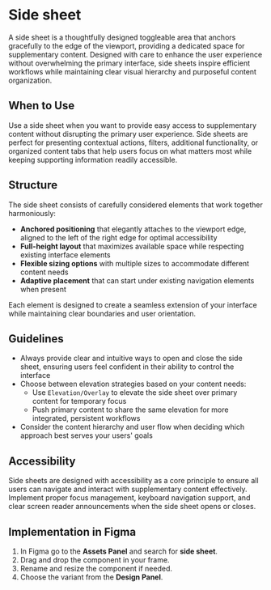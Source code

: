 # Side sheet

A side sheet is a thoughtfully designed toggleable area that anchors gracefully to the edge of the viewport, providing a dedicated space for supplementary content. Designed with care to enhance the user experience without overwhelming the primary interface, side sheets inspire efficient workflows while maintaining clear visual hierarchy and purposeful content organization.

## When to Use

Use a side sheet when you want to provide easy access to supplementary content without disrupting the primary user experience. Side sheets are perfect for presenting contextual actions, filters, additional functionality, or organized content tabs that help users focus on what matters most while keeping supporting information readily accessible.

## Structure

The side sheet consists of carefully considered elements that work together harmoniously:

- **Anchored positioning** that elegantly attaches to the viewport edge, aligned to the left of the right edge for optimal accessibility
- **Full-height layout** that maximizes available space while respecting existing interface elements
- **Flexible sizing options** with multiple sizes to accommodate different content needs
- **Adaptive placement** that can start under existing navigation elements when present

Each element is designed to create a seamless extension of your interface while maintaining clear boundaries and user orientation.

## Guidelines

- Always provide clear and intuitive ways to open and close the side sheet, ensuring users feel confident in their ability to control the interface
- Choose between elevation strategies based on your content needs:
  - Use `Elevation/Overlay` to elevate the side sheet over primary content for temporary focus
  - Push primary content to share the same elevation for more integrated, persistent workflows
- Consider the content hierarchy and user flow when deciding which approach best serves your users' goals

## Accessibility

Side sheets are designed with accessibility as a core principle to ensure all users can navigate and interact with supplementary content effectively. Implement proper focus management, keyboard navigation support, and clear screen reader announcements when the side sheet opens or closes.

## Implementation in Figma

1. In Figma go to the **Assets Panel** and search for **side sheet**.
2. Drag and drop the component in your frame.
3. Rename and resize the component if needed.
4. Choose the variant from the **Design Panel**.

